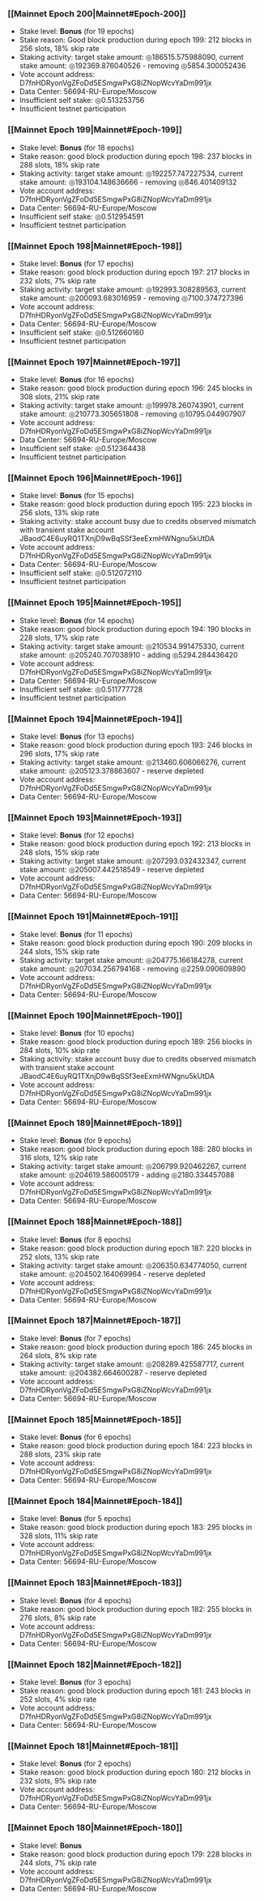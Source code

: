 ### [[Mainnet Epoch 200|Mainnet#Epoch-200]]
* Stake level: **Bonus** (for 19 epochs)
* Stake reason: Good block production during epoch 199: 212 blocks in 256 slots, 18% skip rate
* Staking activity: target stake amount: ◎186515.575988090, current stake amount: ◎192369.876040526 - removing ◎5854.300052436
* Vote account address: D7fnHDRyonVgZFoDd5ESmgwPxG8iZNopWcvYaDm991jx
* Data Center: 56694-RU-Europe/Moscow
* Insufficient self stake: ◎0.513253756
* Insufficient testnet participation
### [[Mainnet Epoch 199|Mainnet#Epoch-199]]
* Stake level: **Bonus** (for 18 epochs)
* Stake reason: good block production during epoch 198: 237 blocks in 288 slots, 18% skip rate
* Staking activity: target stake amount: ◎192257.747227534, current stake amount: ◎193104.148636666 - removing ◎846.401409132
* Vote account address: D7fnHDRyonVgZFoDd5ESmgwPxG8iZNopWcvYaDm991jx
* Data Center: 56694-RU-Europe/Moscow
* Insufficient self stake: ◎0.512954591
* Insufficient testnet participation
### [[Mainnet Epoch 198|Mainnet#Epoch-198]]
* Stake level: **Bonus** (for 17 epochs)
* Stake reason: good block production during epoch 197: 217 blocks in 232 slots, 7% skip rate
* Staking activity: target stake amount: ◎192993.308289563, current stake amount: ◎200093.683016959 - removing ◎7100.374727396
* Vote account address: D7fnHDRyonVgZFoDd5ESmgwPxG8iZNopWcvYaDm991jx
* Data Center: 56694-RU-Europe/Moscow
* Insufficient self stake: ◎0.512660160
* Insufficient testnet participation
### [[Mainnet Epoch 197|Mainnet#Epoch-197]]
* Stake level: **Bonus** (for 16 epochs)
* Stake reason: good block production during epoch 196: 245 blocks in 308 slots, 21% skip rate
* Staking activity: target stake amount: ◎199978.260743901, current stake amount: ◎210773.305651808 - removing ◎10795.044907907
* Vote account address: D7fnHDRyonVgZFoDd5ESmgwPxG8iZNopWcvYaDm991jx
* Data Center: 56694-RU-Europe/Moscow
* Insufficient self stake: ◎0.512364438
* Insufficient testnet participation
### [[Mainnet Epoch 196|Mainnet#Epoch-196]]
* Stake level: **Bonus** (for 15 epochs)
* Stake reason: good block production during epoch 195: 223 blocks in 256 slots, 13% skip rate
* Staking activity: stake account busy due to credits observed mismatch with transient stake account JBaodC4E6uyRQ1TXnjD9wBqSSf3eeExmHWNgnu5kUtDA
* Vote account address: D7fnHDRyonVgZFoDd5ESmgwPxG8iZNopWcvYaDm991jx
* Data Center: 56694-RU-Europe/Moscow
* Insufficient self stake: ◎0.512072110
* Insufficient testnet participation
### [[Mainnet Epoch 195|Mainnet#Epoch-195]]
* Stake level: **Bonus** (for 14 epochs)
* Stake reason: good block production during epoch 194: 190 blocks in 228 slots, 17% skip rate
* Staking activity: target stake amount: ◎210534.991475330, current stake amount: ◎205240.707038910 - adding ◎5294.284436420
* Vote account address: D7fnHDRyonVgZFoDd5ESmgwPxG8iZNopWcvYaDm991jx
* Data Center: 56694-RU-Europe/Moscow
* Insufficient self stake: ◎0.511777728
* Insufficient testnet participation
### [[Mainnet Epoch 194|Mainnet#Epoch-194]]
* Stake level: **Bonus** (for 13 epochs)
* Stake reason: good block production during epoch 193: 246 blocks in 296 slots, 17% skip rate
* Staking activity: target stake amount: ◎213460.606066276, current stake amount: ◎205123.378863607 - reserve depleted
* Vote account address: D7fnHDRyonVgZFoDd5ESmgwPxG8iZNopWcvYaDm991jx
* Data Center: 56694-RU-Europe/Moscow
### [[Mainnet Epoch 193|Mainnet#Epoch-193]]
* Stake level: **Bonus** (for 12 epochs)
* Stake reason: good block production during epoch 192: 213 blocks in 248 slots, 15% skip rate
* Staking activity: target stake amount: ◎207293.032432347, current stake amount: ◎205007.442518549 - reserve depleted
* Vote account address: D7fnHDRyonVgZFoDd5ESmgwPxG8iZNopWcvYaDm991jx
* Data Center: 56694-RU-Europe/Moscow
### [[Mainnet Epoch 191|Mainnet#Epoch-191]]
* Stake level: **Bonus** (for 11 epochs)
* Stake reason: good block production during epoch 190: 209 blocks in 244 slots, 15% skip rate
* Staking activity: target stake amount: ◎204775.166184278, current stake amount: ◎207034.256794168 - removing ◎2259.090609890
* Vote account address: D7fnHDRyonVgZFoDd5ESmgwPxG8iZNopWcvYaDm991jx
* Data Center: 56694-RU-Europe/Moscow
### [[Mainnet Epoch 190|Mainnet#Epoch-190]]
* Stake level: **Bonus** (for 10 epochs)
* Stake reason: good block production during epoch 189: 256 blocks in 284 slots, 10% skip rate
* Staking activity: stake account busy due to credits observed mismatch with transient stake account JBaodC4E6uyRQ1TXnjD9wBqSSf3eeExmHWNgnu5kUtDA
* Vote account address: D7fnHDRyonVgZFoDd5ESmgwPxG8iZNopWcvYaDm991jx
* Data Center: 56694-RU-Europe/Moscow
### [[Mainnet Epoch 189|Mainnet#Epoch-189]]
* Stake level: **Bonus** (for 9 epochs)
* Stake reason: good block production during epoch 188: 280 blocks in 316 slots, 12% skip rate
* Staking activity: target stake amount: ◎206799.920462267, current stake amount: ◎204619.586005179 - adding ◎2180.334457088
* Vote account address: D7fnHDRyonVgZFoDd5ESmgwPxG8iZNopWcvYaDm991jx
* Data Center: 56694-RU-Europe/Moscow
### [[Mainnet Epoch 188|Mainnet#Epoch-188]]
* Stake level: **Bonus** (for 8 epochs)
* Stake reason: good block production during epoch 187: 220 blocks in 252 slots, 13% skip rate
* Staking activity: target stake amount: ◎206350.634774050, current stake amount: ◎204502.164069964 - reserve depleted
* Vote account address: D7fnHDRyonVgZFoDd5ESmgwPxG8iZNopWcvYaDm991jx
* Data Center: 56694-RU-Europe/Moscow
### [[Mainnet Epoch 187|Mainnet#Epoch-187]]
* Stake level: **Bonus** (for 7 epochs)
* Stake reason: good block production during epoch 186: 245 blocks in 264 slots, 8% skip rate
* Staking activity: target stake amount: ◎208289.425587717, current stake amount: ◎204382.664600287 - reserve depleted
* Vote account address: D7fnHDRyonVgZFoDd5ESmgwPxG8iZNopWcvYaDm991jx
* Data Center: 56694-RU-Europe/Moscow
### [[Mainnet Epoch 185|Mainnet#Epoch-185]]
* Stake level: **Bonus** (for 6 epochs)
* Stake reason: good block production during epoch 184: 223 blocks in 288 slots, 23% skip rate
* Vote account address: D7fnHDRyonVgZFoDd5ESmgwPxG8iZNopWcvYaDm991jx
* Data Center: 56694-RU-Europe/Moscow
### [[Mainnet Epoch 184|Mainnet#Epoch-184]]
* Stake level: **Bonus** (for 5 epochs)
* Stake reason: good block production during epoch 183: 295 blocks in 328 slots, 11% skip rate
* Vote account address: D7fnHDRyonVgZFoDd5ESmgwPxG8iZNopWcvYaDm991jx
* Data Center: 56694-RU-Europe/Moscow
### [[Mainnet Epoch 183|Mainnet#Epoch-183]]
* Stake level: **Bonus** (for 4 epochs)
* Stake reason: good block production during epoch 182: 255 blocks in 276 slots, 8% skip rate
* Vote account address: D7fnHDRyonVgZFoDd5ESmgwPxG8iZNopWcvYaDm991jx
* Data Center: 56694-RU-Europe/Moscow
### [[Mainnet Epoch 182|Mainnet#Epoch-182]]
* Stake level: **Bonus** (for 3 epochs)
* Stake reason: good block production during epoch 181: 243 blocks in 252 slots, 4% skip rate
* Vote account address: D7fnHDRyonVgZFoDd5ESmgwPxG8iZNopWcvYaDm991jx
* Data Center: 56694-RU-Europe/Moscow
### [[Mainnet Epoch 181|Mainnet#Epoch-181]]
* Stake level: **Bonus** (for 2 epochs)
* Stake reason: good block production during epoch 180: 212 blocks in 232 slots, 9% skip rate
* Vote account address: D7fnHDRyonVgZFoDd5ESmgwPxG8iZNopWcvYaDm991jx
* Data Center: 56694-RU-Europe/Moscow
### [[Mainnet Epoch 180|Mainnet#Epoch-180]]
* Stake level: **Bonus**
* Stake reason: good block production during epoch 179: 228 blocks in 244 slots, 7% skip rate
* Vote account address: D7fnHDRyonVgZFoDd5ESmgwPxG8iZNopWcvYaDm991jx
* Data Center: 56694-RU-Europe/Moscow